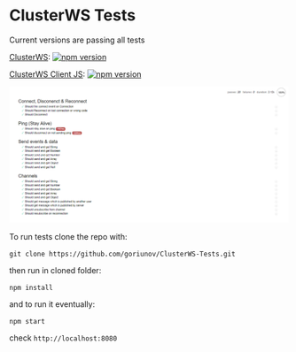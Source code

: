 # ClusterWS Tests

Current versions are passing all tests

[ClusterWS](https://github.com/goriunov/ClusterWS):  [![npm version](https://badge.fury.io/js/clusterws.svg)](https://badge.fury.io/js/clusterws)

[ClusterWS Client JS](https://github.com/goriunov/ClusterWS-Client-JS):  [![npm version](https://badge.fury.io/js/clusterws-client-js.svg)](https://badge.fury.io/js/clusterws-client-js)

![](./test-results.png)

To run tests clone the repo with:

```
git clone https://github.com/goriunov/ClusterWS-Tests.git
```

then run in cloned folder:

```
npm install
```

and to run it eventually:

```
npm start
```

check `http://localhost:8080`
